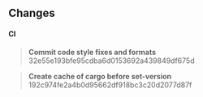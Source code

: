 ## Changes

#### CI

> <strong>Commit code style fixes and formats</strong> 32e55e193bfe95cdba6d0153692a439849df675d

> <strong>Create cache of cargo before set-version</strong> 192c974fe2a4b0d95662df918bc3c20d2077d87f


